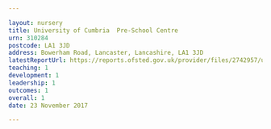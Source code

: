 ```yaml
---

layout: nursery
title: University of Cumbria  Pre-School Centre
urn: 310284
postcode: LA1 3JD
address: Bowerham Road, Lancaster, Lancashire, LA1 3JD
latestReportUrl: https://reports.ofsted.gov.uk/provider/files/2742957/urn/310284.pdf
teaching: 1
development: 1
leadership: 1
outcomes: 1
overall: 1
date: 23 November 2017

---
```

